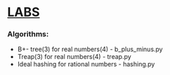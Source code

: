 <h1><strong><u>LABS</u></strong></h1>
<h3>Algorithms:<br /></h3>
<ul>
  <li>B+- tree(3) for real numbers(4) - b_plus_minus.py<br /></li>
  <li>Treap(3) for real numbers(4) - treap.py<br /></li>
  <li>Ideal hashing for rational numbers - hashing.py<br /></li>
</ul>



